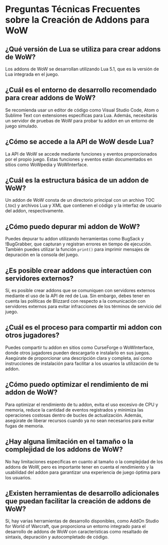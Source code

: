 # Preguntas Técnicas Frecuentes sobre la Creación de Addons para WoW

## ¿Qué versión de Lua se utiliza para crear addons de WoW?

Los addons de WoW se desarrollan utilizando Lua 5.1, que es la versión de Lua integrada en el juego.

## ¿Cuál es el entorno de desarrollo recomendado para crear addons de WoW?

Se recomienda usar un editor de código como Visual Studio Code, Atom o Sublime Text con extensiones específicas para Lua. Además, necesitarás un servidor de pruebas de WoW para probar tu addon en un entorno de juego simulado.

## ¿Cómo se accede a la API de WoW desde Lua?

La API de WoW se accede mediante funciones y eventos proporcionados por el propio juego. Estas funciones y eventos están documentados en sitios como WoWpedia y WoWInterface.

## ¿Cuál es la estructura básica de un addon de WoW?

Un addon de WoW consta de un directorio principal con un archivo TOC (.toc) y archivos Lua y XML que contienen el código y la interfaz de usuario del addon, respectivamente.

## ¿Cómo puedo depurar mi addon de WoW?

Puedes depurar tu addon utilizando herramientas como BugSack y !BugGrabber, que capturan y registran errores en tiempo de ejecución. También puedes utilizar la función `print()` para imprimir mensajes de depuración en la consola del juego.

## ¿Es posible crear addons que interactúen con servidores externos?

Sí, es posible crear addons que se comuniquen con servidores externos mediante el uso de la API de red de Lua. Sin embargo, debes tener en cuenta las políticas de Blizzard con respecto a la comunicación con servidores externos para evitar infracciones de los términos de servicio del juego.

## ¿Cuál es el proceso para compartir mi addon con otros jugadores?

Puedes compartir tu addon en sitios como CurseForge o WoWInterface, donde otros jugadores pueden descargarlo e instalarlo en sus juegos. Asegúrate de proporcionar una descripción clara y completa, así como instrucciones de instalación para facilitar a los usuarios la utilización de tu addon.

## ¿Cómo puedo optimizar el rendimiento de mi addon de WoW?

Para optimizar el rendimiento de tu addon, evita el uso excesivo de CPU y memoria, reduce la cantidad de eventos registrados y minimiza las operaciones costosas dentro de bucles de actualización. Además, asegúrate de liberar recursos cuando ya no sean necesarios para evitar fugas de memoria.

## ¿Hay alguna limitación en el tamaño o la complejidad de los addons de WoW?

No hay limitaciones específicas en cuanto al tamaño o la complejidad de los addons de WoW, pero es importante tener en cuenta el rendimiento y la usabilidad del addon para garantizar una experiencia de juego óptima para los usuarios.

## ¿Existen herramientas de desarrollo adicionales que puedan facilitar la creación de addons de WoW?

Sí, hay varias herramientas de desarrollo disponibles, como AddOn Studio for World of Warcraft, que proporciona un entorno integrado para el desarrollo de addons de WoW con características como resaltado de sintaxis, depuración y autocompletado de código.

